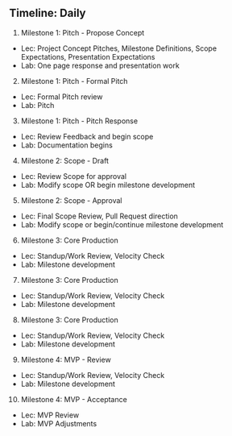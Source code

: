 ## Timeline: Daily

1. Milestone 1: Pitch - Propose Concept
  - Lec: Project Concept Pitches, Milestone Definitions, Scope Expectations, Presentation Expectations
  - Lab: One page response and presentation work
2. Milestone 1: Pitch - Formal Pitch
  - Lec: Formal Pitch review
  - Lab: Pitch
3. Milestone 1: Pitch - Pitch Response
  - Lec: Review Feedback and begin scope
  - Lab: Documentation begins
4. Milestone 2: Scope - Draft
  - Lec: Review Scope for approval
  - Lab: Modify scope OR begin milestone development
5. Milestone 2: Scope - Approval
  - Lec: Final Scope Review, Pull Request direction
  - Lab: Modify scope or begin/continue milestone development
6. Milestone 3: Core Production
  - Lec: Standup/Work Review, Velocity Check
  - Lab: Milestone development
7. Milestone 3: Core Production
  - Lec: Standup/Work Review, Velocity Check
  - Lab: Milestone development
8. Milestone 3: Core Production
  - Lec: Standup/Work Review, Velocity Check
  - Lab: Milestone development
9. Milestone 4: MVP - Review
  - Lec: Standup/Work Review, Velocity Check
  - Lab: Milestone development
10. Milestone 4: MVP - Acceptance
  - Lec: MVP Review
  - Lab: MVP Adjustments
